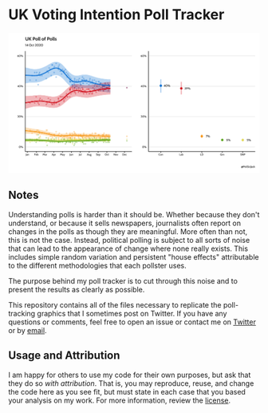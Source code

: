 # UK Voting Intention Poll Tracker

<center><img src="https://raw.githubusercontent.com/jackobailey/poll_tracker/main/_output/polls.png"></center>

## Notes

Understanding polls is harder than it should be. Whether because they don't understand, or because it sells newspapers, journalists often report on changes in the polls as though they are meaningful. More often than not, this is not the case. Instead, political polling is subject to all sorts of noise that can lead to the appearance of change where none really exists. This includes simple random variation and persistent "house effects" attributable to the different methodologies that each pollster uses.

The purpose behind my poll tracker is to cut through this noise and to present the results as clearly as possible.

This repository contains all of the files necessary to replicate the poll-tracking graphics that I sometimes post on Twitter. If you have any questions or comments, feel free to open an issue or contact me on [Twitter](https://www.twitter.com/PoliSciJack) or by [email](mailto:jack.bailey@manchester.ac.uk).

## Usage and Attribution

I am happy for others to use my code for their own purposes, but ask that they do so *with attribution*. That is, you may reproduce, reuse, and change the code here as you see fit, but must state in each case that you based your analysis on my work. For more information, review the [license](https://github.com/jackobailey/poll_tracker/blob/main/LICENSE).
